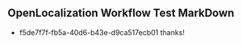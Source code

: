 ## OpenLocalization Workflow Test MarkDown

* f5de7f7f-fb5a-40d6-b43e-d9ca517ecb01 
thanks!



<!--HONumber=Feb16_HO3-->
